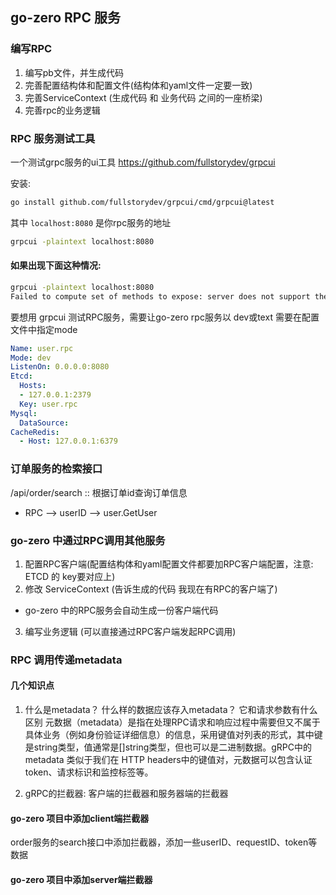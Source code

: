 ## go-zero RPC 服务


### 编写RPC

1. 编写pb文件，并生成代码
2. 完善配置结构体和配置文件(结构体和yaml文件一定要一致) 
3. 完善ServiceContext (生成代码 和 业务代码 之间的一座桥梁)
4. 完善rpc的业务逻辑

### RPC 服务测试工具

一个测试grpc服务的ui工具
https://github.com/fullstorydev/grpcui

安装:
```bash
go install github.com/fullstorydev/grpcui/cmd/grpcui@latest
```

其中 `localhost:8080` 是你rpc服务的地址
```bash
grpcui -plaintext localhost:8080
```

#### 如果出现下面这种情况:
```bash
grpcui -plaintext localhost:8080
Failed to compute set of methods to expose: server does not support the reflection API 
```
要想用 grpcui 测试RPC服务，需要让go-zero rpc服务以 dev或text
需要在配置文件中指定mode

```yaml
Name: user.rpc
Mode: dev
ListenOn: 0.0.0.0:8080
Etcd:
  Hosts:
  - 127.0.0.1:2379
  Key: user.rpc
Mysql:
  DataSource: 
CacheRedis:
  - Host: 127.0.0.1:6379
```

### 订单服务的检索接口

/api/order/search :: 根据订单id查询订单信息
 - RPC  -->  userID  -->  user.GetUser

### go-zero 中通过RPC调用其他服务

1. 配置RPC客户端(配置结构体和yaml配置文件都要加RPC客户端配置，注意: ETCD 的 key要对应上)
2. 修改 ServiceContext (告诉生成的代码 我现在有RPC的客户端了)
 - go-zero 中的RPC服务会自动生成一份客户端代码
3. 编写业务逻辑 (可以直接通过RPC客户端发起RPC调用)


### RPC 调用传递metadata

#### 几个知识点

1. 什么是metadata？ 什么样的数据应该存入metadata？ 它和请求参数有什么区别
   元数据（metadata）是指在处理RPC请求和响应过程中需要但又不属于具体业务（例如身份验证详细信息）的信息，采用键值对列表的形式，其中键是string类型，值通常是[]string类型，但也可以是二进制数据。gRPC中的 metadata 类似于我们在 HTTP headers中的键值对，元数据可以包含认证token、请求标识和监控标签等。

2. gRPC的拦截器: 客户端的拦截器和服务器端的拦截器

#### go-zero 项目中添加client端拦截器

order服务的search接口中添加拦截器，添加一些userID、requestID、token等数据

#### go-zero 项目中添加server端拦截器



